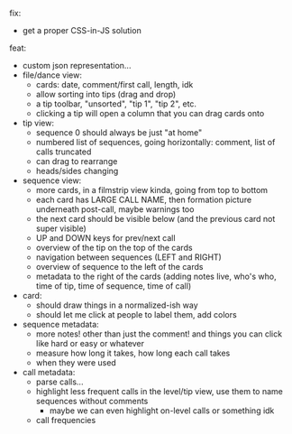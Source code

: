 fix:

- get a proper CSS-in-JS solution

feat:

- custom json representation...
- file/dance view:
    - cards: date, comment/first call, length, idk
    - allow sorting into tips (drag and drop)
    - a tip toolbar, "unsorted", "tip 1", "tip 2", etc.
    - clicking a tip will open a column that you can drag cards onto
- tip view:
    - sequence 0 should always be just "at home"
    - numbered list of sequences, going horizontally: comment, list of calls truncated
    - can drag to rearrange
    - heads/sides changing
- sequence view:
    - more cards, in a filmstrip view kinda, going from top to bottom
    - each card has LARGE CALL NAME, then formation picture underneath post-call, maybe warnings too
    - the next card should be visible below (and the previous card not super visible)
    - UP and DOWN keys for prev/next call
    - overview of the tip on the top of the cards
    - navigation between sequences (LEFT and RIGHT)
    - overview of sequence to the left of the cards
    - metadata to the right of the cards (adding notes live, who's who, time of tip, time of sequence, time of call)
- card:
    - should draw things in a normalized-ish way
    - should let me click at people to label them, add colors
- sequence metadata:
    - more notes! other than just the comment! and things you can click like hard or easy or whatever
    - measure how long it takes, how long each call takes
    - when they were used
- call metadata:
    - parse calls...
    - highlight less frequent calls in the level/tip view, use them to name sequences without comments
        - maybe we can even highlight on-level calls or something idk
    - call frequencies
